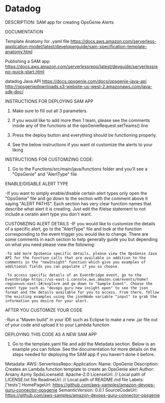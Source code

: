 # Datadog

DESCRIPTION: 
  SAM app for creating OpsGenie Alerts

DOCUMENTATION

Template Anatomy for .yaml file
https://docs.aws.amazon.com/serverless-application-model/latest/developerguide/sam-specification-template-anatomy.html

Publishing a SAM app
https://docs.aws.amazon.com/serverlessrepo/latest/devguide/serverlessrepo-quick-start.html

datadog Java API
https://docs.opsgenie.com/docs/opsgenie-java-api
http://opsgeniedownloads.s3-website-us-west-2.amazonaws.com/java-sdk-doc/

INSTRUCTIONS FOR DEPLOYING SAM APP

1. Make sure to fill out all 3 parameters. 

2. If you would like to add more then 1 team, please see the comments inside any of the functions at the opsGenieRequest.setTeams() line 

3. Press the deploy button and everything should be functioning properly. 

4. See the below instructions if you want ot customize the alerts to your liking

INSTRUCTIONS FOR CUSTOMIZING CODE:

1. Go to the Functions/src/main/java/functions folder and you'll see a "OpsGenie" and "AlertType" file

ENABLE/DISABLE ALERT TYPE

-If you want to simply enable/disable certain alert types only open the "OpsGenie" file and go down to the section with the comment above it saying "ALERT PATHS". Each section has very clear function names that describe what alert it is creating. Just edit the if/else statement to not include a ceratin alert type you don't want. 

CUSTOMIZING ALERT DETAILS
-IF you would like to customize the details of a specific alert, go to the "AlertType" file and look at the function corresponding to the event trigger you would like to change. There are some comments in each section to help generally guide you but depending on what you need please view the following:

    -To add more OpsGenie specific details, please view the OpsGenie Java API for the function calls that are available in addition to the comments in the "newInsight" function which give you examples of additional fields you can populate if you so choose. 

    -To access specific details of an EventBridge event, go to the Eventbridge https://us-east-1.console.aws.amazon.com/events/home?region=us-east-1#/explore and go down to "Sample Event". Choose the event type such as "devops guru new insight open" to see the json format and the details available for you to access. From there, follow the existing examples using the jsonNode variable "input" to grab the information you desire for your alert. 

AFTER YOU CUSTOMIZE YOUR CODE

-Run a "Maven build" in your IDE such as Eclipse to make a new .jar file out of your code and upload it to your Lambda function

DEPLOYING THIS CODE AS A NEW SAM APP

1. Go to the template.yaml file and add the Metadata section. Below is an example you can follow. See the documentation for more details on the steps needed for deploying the SAM app if you haven't done it before. 

Metadata:
  AWS::ServerlessRepo::Application:
    Name: OpsGenie
    Description: Creates an Lambda function template to create an OpsGenie alert
    Author: Arsany Azmy
    SpdxLicenseId: Apache-2.0
    LicenseUrl: // Local path of LICENSE.txt file
    ReadmeUrl: // Local path of README.md file
    Labels: ['tests']
    HomePageUrl: https://github.com/aws-samples/amazon-devops-guru-connector-opsgenie
    SemanticVersion: 0.0.1
    SourceCodeUrl: https://github.com/aws-samples/amazon-devops-guru-connector-opsgenie



